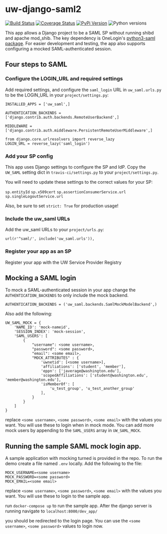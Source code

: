 # uw-django-saml2

[![Build Status](https://api.travis-ci.org/uw-it-aca/uw-django-saml2.svg?branch=master)](https://travis-ci.org/uw-it-aca/uw-django-saml2)
[![Coverage Status](https://coveralls.io/repos/github/uw-it-aca/uw-django-saml2/badge.svg?branch=master)](https://coveralls.io/github/uw-it-aca/uw-django-saml2?branch=master)
[![PyPi Version](https://img.shields.io/pypi/v/uw-django-saml2.svg)](https://pypi.python.org/pypi/uw-django-saml2)
![Python versions](https://img.shields.io/pypi/pyversions/uw-django-saml2.svg)


This app allows a Django project to be a SAML SP without running shibd and
apache mod_shib. The key dependency is OneLogin's [python3-saml package](https://github.com/onelogin/python3-saml).
For easier development and testing, the app also supports configuring a mocked
SAML-authenticated session.

## Four steps to SAML

### Configure the LOGIN_URL and required settings

Add required settings, and configure the `saml_login` URL in `uw_saml.urls.py` to be the LOGIN_URL in your
`project/settings.py`:

```
INSTALLED_APPS = ['uw_saml',]

AUTHENTICATION_BACKENDS = ['django.contrib.auth.backends.RemoteUserBackend',]

MIDDLEWARE = ['django.contrib.auth.middleware.PersistentRemoteUserMiddleware',]

from django.core.urlresolvers import reverse_lazy
LOGIN_URL = reverse_lazy('saml_login')
```

### Add your SP config

This app uses Django settings to configure the SP and IdP. Copy the `UW_SAML`
setting dict in `travis-ci/settings.py` to your `project/settings.py`.

You will need to update these settings to the correct values for your SP:

`sp.entityId`
`sp.x509cert`
`sp.assertionConsumerService.url`
`sp.singleLogoutService.url`

Also, be sure to set `strict: True` for production usage!

### Include the uw_saml URLs

Add the uw_saml URLs to your `project/urls.py`:

```
url(r'^saml/', include('uw_saml.urls')),
```

### Register your app as an SP

Register your app with the UW Service Provider Registry

## Mocking a SAML login

To mock a SAML-authenticated session in your app change the
`AUTHENTICATION_BACKENDS` to only include the mock backend.

```
AUTHENTICATION_BACKENDS = ('uw_saml.backends.SamlMockModelBackend',)
```

Also add the following:

```
UW_SAML_MOCK = {
    'NAME_ID': 'mock-nameid',
    'SESSION_INDEX': 'mock-session',
    'SAML_USERS': [
        {
            "username": <some username>,
            "password": <some password>,
            "email": <some email>,
            "MOCK_ATTRIBUTES" : {
                'uwnetid': [<some username>],
                'affiliations': ['student', 'member'],
                'eppn': ['javerage@washington.edu'],
                'scopedAffiliations': ['student@washington.edu', 'member@washington.edu'],
                'isMemberOf': [
                    'u_test_group', 'u_test_another_group'
                ],
            }
        }
    ]
}
```

replace `<some username>`, `<some password>`, `<some email>` with the values you want.
You will use these to login when in mock mode. You can add more mock users by appending
to the `SAML_USERS` array in `UW_SAML_MOCK`.

## Running the sample SAML mock login app.

A sample application with mocking turned is provided in the repo.
To run the demo create a file named `.env` locally.
Add the following to the file:

```
MOCK_USERNAME=<some username>
MOCK_PASSWORD=<some password>
MOCK_EMAIL=<some email>
```

replace `<some username>`, `<some password>`, `<some email>` with the values you want.
You will use these to login to the sample app.

run `docker-compose up` to run the sample app. After the django server is running navigate
to `localhost:8000/dev_app/`

you should be redirected to the login page. You can use the `<some username>`, `<some password>`
values to login now.
